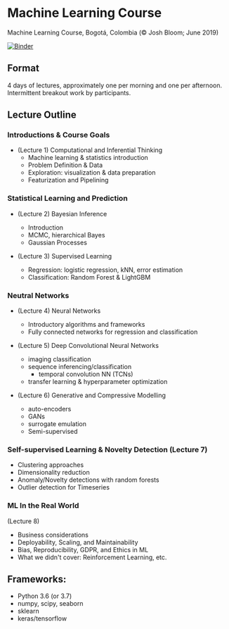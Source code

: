 # Machine Learning Course

Machine Learning Course, Bogotá, Colombia  (&copy; Josh Bloom; June 2019)

[![Binder](https://mybinder.org/badge.svg)](https://mybinder.org/v2/gh/profjsb/ml_course/master)


## Format 

4 days of lectures, approximately one per morning and one per afternoon. Intermittent breakout work by participants.

## Lecture Outline 

### Introductions & Course Goals

* (Lecture 1) Computational and Inferential Thinking
   * Machine learning & statistics introduction
   * Problem Definition & Data
   * Exploration: visualization & data preparation
   * Featurization and Pipelining

### Statistical Learning and Prediction

* (Lecture 2) Bayesian Inference
   * Introduction
   * MCMC, hierarchical Bayes
   * Gaussian Processes
    	
* (Lecture 3) Supervised Learning
   * Regression: logistic regression, kNN, error estimation 
   * Classification: Random Forest & LightGBM

### Neutral Networks
* (Lecture 4) Neural Networks
   * Introductory algorithms and frameworks
   * Fully connected networks for regression and classification
  
* (Lecture 5) Deep Convolutional Neural Networks
   * imaging classification
   * sequence inferencing/classification
   	   * temporal convolution NN (TCNs)
   * transfer learning & hyperparameter optimization
   
* (Lecture 6) Generative and Compressive Modelling
   * auto-encoders
   * GANs
   * surrogate emulation
   * Semi-supervised

### Self-supervised Learning & Novelty Detection (Lecture 7)
   * Clustering approaches
   * Dimensionality reduction
   * Anomaly/Novelty detections with random forests
   * Outlier detection for Timeseries

### ML In the Real World

(Lecture 8) 

* Business considerations
* Deployability, Scaling, and Maintainability
* Bias, Reproducibility, GDPR, and Ethics in ML
* What we didn't cover: Reinforcement Learning, etc.

## Frameworks:
  * Python 3.6 (or 3.7)
  * numpy, scipy, seaborn
  * sklearn
  * keras/tensorflow
 